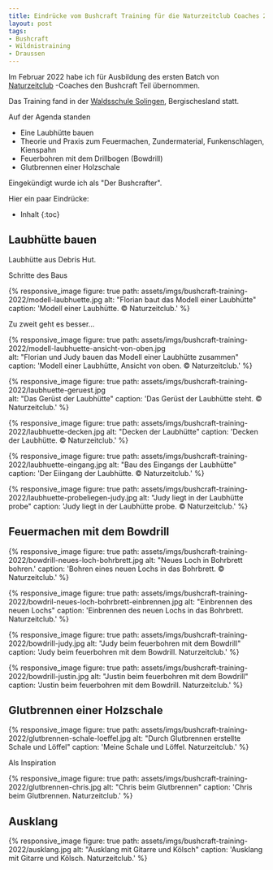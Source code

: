 ```yaml
---
title: Eindrücke vom Bushcraft Training für die Naturzeitclub Coaches 2022
layout: post
tags:
- Bushcraft
- Wildnistraining
- Draussen
---
```

Im Februar 2022 habe ich für Ausbildung des ersten Batch von [Naturzeitclub](
https://naturzeit.club)
-Coaches den Bushcraft Teil übernommen.

Das Training fand in der [Waldsschule Solingen](https://waldschule-solingen.de/ueber-uns/), 
Bergischesland statt.

Auf der Agenda standen

- Eine Laubhütte bauen
- Theorie und Praxis zum Feuermachen, Zundermaterial, Funkenschlagen, Kienspahn
- Feuerbohren mit dem Drillbogen (Bowdrill)
- Glutbrennen einer Holzschale 

Eingekündigt wurde ich als "Der Bushcrafter".

Hier ein paar Eindrücke:<!--break-->
- Inhalt 
{:toc}

## Laubhütte bauen

Laubhütte aus Debris Hut.

Schritte des Baus

{% responsive_image figure: true 
path: assets/imgs/bushcraft-training-2022/modell-laubhuette.jpg
alt: "Florian baut das Modell einer Laubhütte"
caption: 'Modell einer Laubhütte. © Naturzeitclub.' %}

Zu zweit geht es besser...

{% responsive_image figure: true 
path: assets/imgs/bushcraft-training-2022/modell-laubhuette-ansicht-von-oben.jpg    
alt: "Florian und Judy bauen das Modell einer Laubhütte zusammen"
caption: 'Modell einer Laubhütte, Ansicht von oben. © Naturzeitclub.' %}

{% responsive_image figure: true 
path: assets/imgs/bushcraft-training-2022/laubhuette-geruest.jpg    
alt: "Das Gerüst der Laubhütte"
caption: 'Das Gerüst der Laubhütte steht. © Naturzeitclub.' %}

{% responsive_image figure: true 
path: assets/imgs/bushcraft-training-2022/laubhuette-decken.jpg
alt: "Decken der Laubhütte"
caption: 'Decken der Laubhütte. © Naturzeitclub.' %}

{% responsive_image figure: true 
path: assets/imgs/bushcraft-training-2022/laubhuette-eingang.jpg
alt: "Bau des Eingangs der Laubhütte"
caption: 'Der Eiingang der Laubhütte. © Naturzeitclub.' %}

{% responsive_image figure: true 
path: assets/imgs/bushcraft-training-2022/laubhuette-probeliegen-judy.jpg
alt: "Judy liegt in der Laubhütte probe"
caption: 'Judy liegt in der Laubhütte probe. © Naturzeitclub.' %}

## Feuermachen mit dem Bowdrill

{% responsive_image figure: true 
path: assets/imgs/bushcraft-training-2022/bowdrill-neues-loch-bohrbrett.jpg
alt: "Neues Loch in Bohrbrett bohren.'
caption: 'Bohren eines neuen Lochs in das Bohrbrett. © Naturzeitclub.' %}

{% responsive_image figure: true 
path: assets/imgs/bushcraft-training-2022/bowdril-neues-loch-bohrbrett-einbrennen.jpg
alt: "Einbrennen des neuen Lochs"
caption: 'Einbrennen des neuen Lochs in das Bohrbrett. Naturzeitclub.' %}

{% responsive_image figure: true 
path: assets/imgs/bushcraft-training-2022/bowdrill-judy.jpg
alt: "Judy beim feuerbohren mit dem Bowdrill"
caption: 'Judy beim feuerbohren mit dem Bowdrill. Naturzeitclub.' %}

{% responsive_image figure: true 
path: assets/imgs/bushcraft-training-2022/bowdrill-justin.jpg
alt: "Justin beim feuerbohren mit dem Bowdrill"
caption: 'Justin beim feuerbohren mit dem Bowdrill. Naturzeitclub.' %}

## Glutbrennen einer Holzschale 

{% responsive_image figure: true 
path: assets/imgs/bushcraft-training-2022/glutbrennen-schale-loeffel.jpg
alt: "Durch Glutbrennen erstellte Schale und Löffel"
caption: 'Meine Schale und Löffel. Naturzeitclub.' %}

Als Inspiration


{% responsive_image figure: true 
path: assets/imgs/bushcraft-training-2022/glutbrennen-chris.jpg
alt: "Chris beim Glutbrennen"
caption: 'Chris beim Glutbrennen. Naturzeitclub.' %}

## Ausklang
 
{% responsive_image figure: true 
path: assets/imgs/bushcraft-training-2022/ausklang.jpg
alt: "Ausklang mit Gitarre und Kölsch"
caption: 'Ausklang mit Gitarre und Kölsch. Naturzeitclub.' %}

